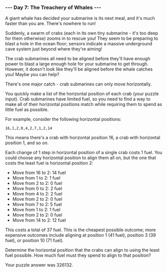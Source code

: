 ### --- Day 7: The Treachery of Whales ---
A giant whale has decided your submarine is its next meal, and it's much faster than you are. There's nowhere to run!

Suddenly, a swarm of crabs (each in its own tiny submarine - it's too deep for them otherwise) zooms in to rescue you! They seem to be preparing to blast a hole in the ocean floor; sensors indicate a massive underground cave system just beyond where they're aiming!

The crab submarines all need to be aligned before they'll have enough power to blast a large enough hole for your submarine to get through. However, it doesn't look like they'll be aligned before the whale catches you! Maybe you can help?

There's one major catch - crab submarines can only move horizontally.

You quickly make a list of the horizontal position of each crab (your puzzle input). Crab submarines have limited fuel, so you need to find a way to make all of their horizontal positions match while requiring them to spend as little fuel as possible.

For example, consider the following horizontal positions:

`16,1,2,0,4,2,7,1,2,14`  

This means there's a crab with horizontal position 16, a crab with horizontal position 1, and so on.

Each change of 1 step in horizontal position of a single crab costs 1 fuel. You could choose any horizontal position to align them all on, but the one that costs the least fuel is horizontal position 2:

- Move from 16 to 2: 14 fuel
- Move from 1 to 2: 1 fuel
- Move from 2 to 2: 0 fuel
- Move from 0 to 2: 2 fuel
- Move from 4 to 2: 2 fuel
- Move from 2 to 2: 0 fuel
- Move from 7 to 2: 5 fuel
- Move from 1 to 2: 1 fuel
- Move from 2 to 2: 0 fuel
- Move from 14 to 2: 12 fuel

This costs a total of 37 fuel. This is the cheapest possible outcome; more expensive outcomes include aligning at position 1 (41 fuel), position 3 (39 fuel), or position 10 (71 fuel).

Determine the horizontal position that the crabs can align to using the least fuel possible. How much fuel must they spend to align to that position?

Your puzzle answer was 326132.
